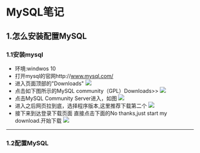 # MySQL笔记
## 1.怎么安装配置MySQL
### 1.1安装mysql
+ 环境:windwos 10
+ 打开mysql的官网http://www.mysql.com/
+ 进入页面顶部的"Downloads"
![](https://raw.githubusercontent.com/YANE-TL/-mysql/main/%E5%9B%BE%E5%83%8F/%E5%B1%8F%E5%B9%95%E6%88%AA%E5%9B%BE%202021-06-19%20145551.png)
+ 点击如下图所示的MySQL community（GPL）Downloads>>
![](https://raw.githubusercontent.com/YANE-TL/-mysql/main/%E5%9B%BE%E5%83%8F/%E5%B1%8F%E5%B9%95%E6%88%AA%E5%9B%BE%202021-06-20%20143655.png)
+ 点击MySQL Community Server进入，如图
![](https://raw.githubusercontent.com/YANE-TL/-mysql/main/%E5%9B%BE%E5%83%8F/%E5%B1%8F%E5%B9%95%E6%88%AA%E5%9B%BE%202021-06-20%20133745.png)
+ 进入之后网页拉到底，选择程序版本,这里推荐下载第二个
![](https://raw.githubusercontent.com/YANE-TL/-mysql/main/%E5%9B%BE%E5%83%8F/%E5%B1%8F%E5%B9%95%E6%88%AA%E5%9B%BE%202021-06-20%20143844.png)
+ 接下来到达登录下载页面 直接点击下面的No thanks,just start my download.开始下载
![](https://raw.githubusercontent.com/YANE-TL/-mysql/main/%E5%9B%BE%E5%83%8F/%E5%B1%8F%E5%B9%95%E6%88%AA%E5%9B%BE%202021-06-20%20143919.png)
***
### 1.2配置MySQL